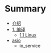 # Summary

* [介绍](README.md)
* [1. 编译](chapter1.md)
  * [1.1 Linux](chapter1/11-linux.md)
* [asio](asio.md)
  * io\_service

